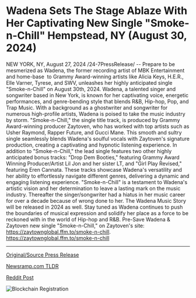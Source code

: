 # Wadena Sets The Stage Ablaze With Her Captivating New Single "Smoke-n-Chill" Hempstead, NY (August 30, 2024)

NEW YORK, NY, August 27, 2024 /24-7PressRelease/ -- Prepare to be mesmerized as Wadena, the former recording artist of MBK Entertainment and home-base  to Grammy Award-winning artists like Alicia Keys, H.E.R., Elle Varner, Tyrese, and SWV, unleashes her highly anticipated single "Smoke-n-Chill" on August 30th, 2024.  Wadena, a talented singer and songwriter based in New York, is known for her captivating voice, energetic performances, and genre-bending style that blends R&B, Hip-hop, Pop, and Trap Music. With a background as a ghostwriter and songwriter for numerous high-profile artists, Wadena is poised to take the music industry by storm. "Smoke-n-Chill," the single title track, is produced by Grammy Award-winning producer Zaytoven, who has worked with top artists such as Usher Raymond, Rapper Future, and Gucci Mane. This smooth and sultry single seamlessly blends Wadena's soulful vocals with Zaytoven's signature production, creating a captivating and hypnotic listening experience. In addition to "Smoke-n-Chill," the lead single features two other highly anticipated bonus tracks: "Drop Dem Booties," featuring Grammy Award Winning Producer/Artist Lil Jon and her sister LT, and "Girl Play Revised," featuring Eren Cannata. These tracks showcase Wadena's versatility and her ability to effortlessly navigate different genres, delivering a dynamic and engaging listening experience.  "Smoke-n-Chill" is a testament to Wadena's artistic vision and her determination to leave a lasting mark on the music industry. Thereafter the singer/songwriter had a hiatus in her music career for over a decade because of wrong done to her. The Wadena Music Story will be released in 2024 as well. Stay tuned as Wadena continues to push the boundaries of musical expression and solidify her place as a force to be reckoned with in the world of Hip-hop and R&B. Pre-Save Wadena & Zaytoven new single "Smoke-n-Chill," on Zaytoven's site: https://zaytownglobal.ffm.to/smoke-n-chill.  https://zaytownglobal.ffm.to/smoke-n-chill 

---

[Original/Source Press Release](https://www.24-7pressrelease.com/press-release/513812/wadena-sets-the-stage-ablaze-with-her-captivating-new-single-smoke-n-chill-hempstead-ny-august-30-2024)
                    

[Newsramp.com TLDR](None) 



[Reddit Post](https://www.reddit.com/r/Lifestyle_Culture/comments/1f2ayab/former_mbk_entertainment_artist_wadena_set_to/) 



![Blockchain Registration](https://cdn.newsramp.app/24-7PressRelease/qrcode/248/27/lineLklI.webp)